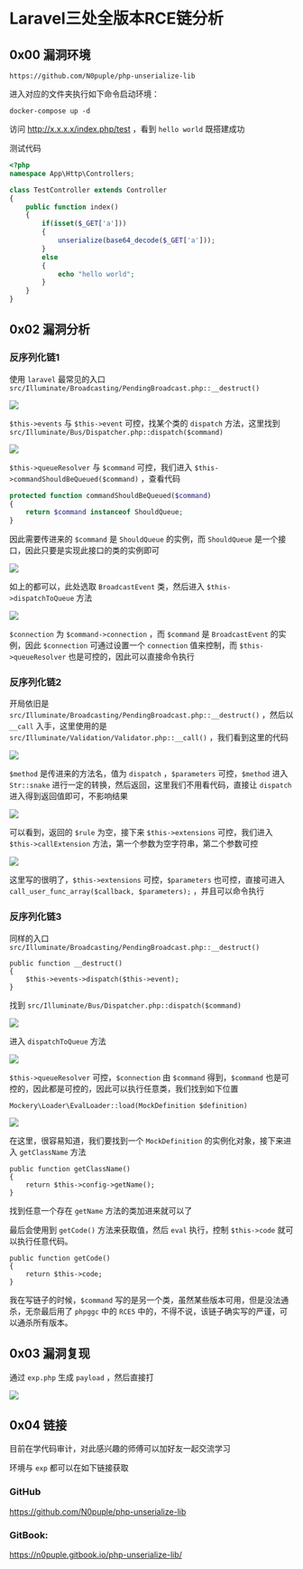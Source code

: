 # Laravel三处全版本RCE链分析

## 0x00 漏洞环境

```
https://github.com/N0puple/php-unserialize-lib
```

进入对应的文件夹执行如下命令启动环境：

```
docker-compose up -d
```

访问 http://x.x.x.x/index.php/test ，看到 `hello world` 既搭建成功

测试代码

```php
<?php
namespace App\Http\Controllers;

class TestController extends Controller
{
	public function index()
	{
		if(isset($_GET['a']))
		{
			unserialize(base64_decode($_GET['a']));
		}
		else
		{
			echo "hello world";
		}
	}
}
```

## 0x02 漏洞分析

### 反序列化链1

使用 `laravel` 最常见的入口 `src/Illuminate/Broadcasting/PendingBroadcast.php::__destruct()` 

![](https://gitee.com/N0puple/picgo/raw/master/img/20220904144627.png)

`$this->events` 与 `$this->event` 可控，找某个类的 `dispatch` 方法，这里找到 `src/Illuminate/Bus/Dispatcher.php::dispatch($command)` 

![](https://gitee.com/N0puple/picgo/raw/master/img/20220905205855.png)

`$this->queueResolver` 与 `$command` 可控，我们进入 `$this->commandShouldBeQueued($command)` ，查看代码

```php
protected function commandShouldBeQueued($command)
{
    return $command instanceof ShouldQueue;
}
```

因此需要传进来的 `$command` 是 `ShouldQueue` 的实例，而 `ShouldQueue` 是一个接口，因此只要是实现此接口的类的实例即可

 ![](https://gitee.com/N0puple/picgo/raw/master/img/20220905211326.png)

如上的都可以，此处选取 `BroadcastEvent`  类，然后进入 `$this->dispatchToQueue` 方法

![](https://gitee.com/N0puple/picgo/raw/master/img/20220905224039.png)

`$connection` 为 `$command->connection` ，而 `$command` 是 `BroadcastEvent` 的实例，因此 `$connection` 可通过设置一个 `connection` 值来控制，而 `$this->queueResolver` 也是可控的，因此可以直接命令执行

### 反序列化链2

开局依旧是 `src/Illuminate/Broadcasting/PendingBroadcast.php::__destruct()` ，然后以 `__call` 入手，这里使用的是 `src/Illuminate/Validation/Validator.php::__call()` ，我们看到这里的代码

![](https://gitee.com/N0puple/picgo/raw/master/img/20220905194557.png)

`$method` 是传进来的方法名，值为 `dispatch` ，`$parameters` 可控，`$method` 进入 `Str::snake` 进行一定的转换，然后返回，这里我们不用看代码，直接让 `dispatch` 进入得到返回值即可，不影响结果

![](https://gitee.com/N0puple/picgo/raw/master/img/20220905195259.png)

可以看到，返回的 `$rule` 为空，接下来 `$this->extensions` 可控，我们进入 `$this->callExtension` 方法，第一个参数为空字符串，第二个参数可控

![](https://gitee.com/N0puple/picgo/raw/master/img/20220905195450.png)

这里写的很明了，`$this->extensions` 可控，`$parameters` 也可控，直接可进入 `call_user_func_array($callback, $parameters);` ，并且可以命令执行

### 反序列化链3

同样的入口  `src/Illuminate/Broadcasting/PendingBroadcast.php::__destruct()`

```
public function __destruct()
{
    $this->events->dispatch($this->event);
}
```

找到 `src/Illuminate/Bus/Dispatcher.php::dispatch($command)` 

![](https://gitee.com/N0puple/picgo/raw/master/img/20220905205855.png)

进入 `dispatchToQueue` 方法

![](https://gitee.com/N0puple/picgo/raw/master/img/20220905224039.png)

`$this->queueResolver` 可控，`$connection` 由 `$command` 得到，`$command` 也是可控的，因此都是可控的，因此可以执行任意类，我们找到如下位置

`Mockery\Loader\EvalLoader::load(MockDefinition $definition)` 

![](https://gitee.com/N0puple/picgo/raw/master/img/20220919143348.png)

在这里，很容易知道，我们要找到一个 `MockDefinition` 的实例化对象，接下来进入 `getClassName` 方法

```
public function getClassName()
{
    return $this->config->getName();
}
```

找到任意一个存在 `getName` 方法的类加进来就可以了

最后会使用到 `getCode()` 方法来获取值，然后 `eval` 执行，控制 `$this->code` 就可以执行任意代码。

```
public function getCode()
{
    return $this->code;
}
```

我在写链子的时候，`$command` 写的是另一个类，虽然某些版本可用，但是没法通杀，无奈最后用了 `phpggc` 中的 `RCE5` 中的，不得不说，该链子确实写的严谨，可以通杀所有版本。

## 0x03 漏洞复现

通过 `exp.php` 生成 `payload` ，然后直接打

![](https://gitee.com/N0puple/picgo/raw/master/img/20220904151025.png)



## 0x04 链接

目前在学代码审计，对此感兴趣的师傅可以加好友一起交流学习

环境与 `exp` 都可以在如下链接获取

### GitHub

https://github.com/N0puple/php-unserialize-lib

### GitBook:

https://n0puple.gitbook.io/php-unserialize-lib/

